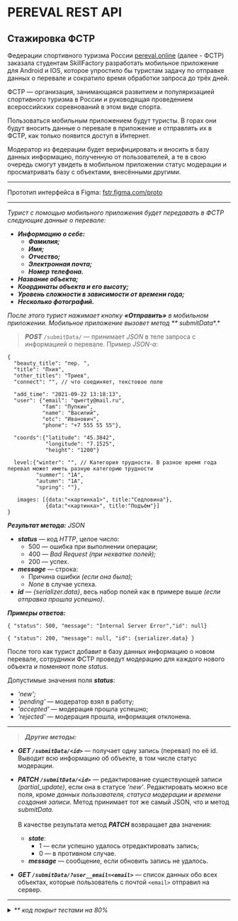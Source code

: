 # PEREVAL REST API

## Стажировка ФСТР

Федерации спортивного туризма России [pereval.online](https://pereval.online)
(далее - ФСТР) заказала студентам SkillFactory разработать мобильное приложение для Android и IOS, которое упростило бы
туристам задачу по отправке данных о перевале и сократило время обработки запроса до трёх дней.

ФСТР — организация, занимающаяся развитием и популяризацией спортивного туризма в России и руководящая проведением
всероссийских соревнований в этом виде спорта.

Пользоваться мобильным приложением будут туристы. В горах они будут вносить данные о перевале в приложение и отправлять
их в ФСТР, как только появится доступ в Интернет.

Модератор из федерации будет верифицировать и вносить в базу данных информацию, полученную от пользователей, а те в свою
очередь смогут увидеть в мобильном приложении статус модерации и просматривать базу с объектами, внесёнными другими.

___

Прототип интерфейса в Figma: [fstr.figma.com/proto](https://www.figma.com/proto/tTeEh80nuYQIgbuCJy9dr8/%D0%A4%D0%A1%D0%A2%D0%A0-(Copy)-(Copy)?kind=proto&node-id=598-34467&page-id=61%3A2&scaling=scale-down&show-proto-sidebar=1&starting-point-node-id=570%3A2127)

___

*Турист с помощью мобильного приложения будет передавать в ФСТР следующие данные о перевале:*

+ ***Информацию о себе:***
    + ***Фамилия;***
    + ***Имя;***
    + ***Отчество;***
    + ***Электронная почта;***
    + ***Номер телефона.***
+ ***Название объекта;***
+ ***Координаты объекта и его высоту;***
+ ***Уровень сложности в зависимости от времени года;***
+ ***Несколько фотографий.***

*После этого турист нажимает кнопку **«Отправить»** в мобильном приложении. Мобильное приложение вызовет метод **
submitData**.*


> _**POST**_ `/submitData/` — принимает _JSON_ в теле запроса с информацией
> о перевале. Пример _JSON-а_:

```
{
  "beauty_title": "пер. ",
  "title": "Пхия",
  "other_titles": "Триев",
  "connect": "", // что соединяет, текстовое поле
 
  "add_time": "2021-09-22 13:18:13",
  "user": {"email": "qwerty@mail.ru",
           "fam": "Пупкин",
           "name": "Василий",
           "otc": "Иванович",
           "phone": "+7 555 55 55"}, 
 
  "coords":{"latitude": "45.3842",
            "longitude": "7.1525",
            "height": "1200"}
  
  level:{"winter": "", // Категория трудности. В разное время года перевал может иметь разную категорию трудности
         "summer": "1А",
         "autumn": "1А",
         "spring": ""},
 
   images: [{data:"<картинка1>", title:"Седловина"},
            {data:"<картинка>", title:"Подъём"}]
}
```

***Результат метода:** JSON*

+ ***status*** — код _HTTP_, целое число:
    - 500 — ошибка при выполнении операции;
    - 400 *— Bad Request (при нехватке полей);*
    - 200 — успех.
+ ***message*** — строка:
    - Причина ошибки *(если она была);*
    - _None_ в случае успеха.
+ _**id**_ — _{serializer.data}_, весь набор полей как в примере выше _(если отправка прошла успешно)_.

***Примеры ответов:***

`{ "status": 500, "message": "Internal Server Error","id": null}`

`{ "status": 200, "message": null, "id": {serializer.data} }`

После того как турист добавит в базу данных информацию о новом перевале, сотрудники ФСТР проведут модерацию для каждого
нового объекта и поменяют поле _status_.

Допустимые значения поля _**status**_:

+ *'new';*
+ *'pending'* — модератор взял в работу;
+ *'accepted'* — модерация прошла успешно;
+ *'rejected'* — модерация прошла, информация отклонена.

___

> **_Другие методы:_**

* **_GET `/submitData/<id>`_** — получает одну запись (перевал) по её id. Выводит всю информацию об объекте, в том числе
  статус модерации.
* **_PATCH `/submitData/<id>`_** — редактирование существующей записи _(partial_update)_, если она в статусе _'new'_.
  Редактировать можно все поля, кроме _данных пользователя, статуса модерации и времени создания записи_. Метод
  принимает тот же самый JSON, что и метод _submitData_.
  <br><br>
  В качестве результата метод **_PATCH_** возвращает два значения:
    * _**state**_:
        * 1 — если успешно удалось отредактировать запись;
        * 0 — в противном случае.
    * _**message**_ — сообщение, если обновить запись не удалось.


* **_GET `/submitData/?user__email=<email>`_** — список данных обо всех объектах, которые пользователь с
  почтой `<email>` отправил на сервер.

___

<details>

_<summary>** код покрыт тестами на 80%</summary>_

![coverage image](https://raw.githubusercontent.com/dernn/PEREVAL_REST_API/a7026d0b452c25ea6864a547b56e9ea7598c4896/assets/coverage_report.JPG)

</details>
